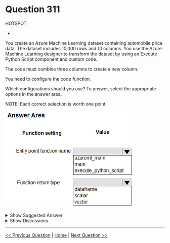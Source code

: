 # Question 311

HOTSPOT

-

You create an Azure Machine Learning dataset containing automobile price data. The dataset includes 10,000 rows and 10 columns. You use the Azure Machine Learning designer to transform the dataset by using an Execute Python Script component and custom code.

The code must combine three columns to create a new column.

You need to configure the code function.

Which configurations should you use? To answer, select the appropriate options in the answer area.

NOTE: Each correct selection is worth one point.

![Question Image](../images/q311_q_image429.png)

<details>
  <summary>Show Suggested Answer</summary>

<img src="../images/q311_ans_0_image430.png" alt="Answer Image"><br>

</details>

<details>
  <summary>Show Discussions</summary>

<blockquote><p><strong>oakmm</strong> <code>(Sun 22 Sep 2024 21:30)</code> - <em>Upvotes: 5</em></p><p>correct answer
https://learn.microsoft.com/en-us/azure/machine-learning/how-to-designer-python#write-your-python-code</p></blockquote>
<blockquote><p><strong>Nghia1</strong> <code>(Fri 06 Dec 2024 20:52)</code> - <em>Upvotes: 1</em></p><p>Yes it is right. The entry point script must contain the function azureml_main. The function has two function parameters that map to the two input ports for the Execute Python Script component.</p></blockquote>

</details>

---

[<< Previous Question](question_310.md) | [Home](/index.md) | [Next Question >>](question_312.md)
